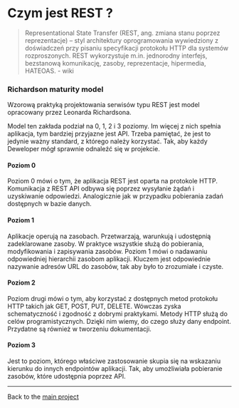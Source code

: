 # Czym jest REST ?

>Representational State Transfer (REST, ang. zmiana stanu poprzez reprezentacje) – styl architektury oprogramowania wywiedziony z doświadczeń przy pisaniu specyfikacji protokołu HTTP 
dla systemów rozproszonych. REST wykorzystuje m.in. jednorodny interfejs, bezstanową komunikację, zasoby, reprezentacje, hipermedia, HATEOAS. - wiki

### Richardson maturity model

 Wzorową praktyką projektowania serwisów typu REST jest model opracowany przez Leonarda Richardsona. 
 
Model ten zakłada podział na 0, 1, 2 i 3 poziomy. Im więcej z nich spełnia aplikacja, tym bardziej przyjazne jest API. 
Trzeba pamiętać, że jest to jedynie ważny standard, z którego należy korzystać. Tak, aby każdy Deweloper mógł sprawnie odnaleźć się w projekcie.
 
#### Poziom 0

Poziom 0 mówi o tym, że aplikacja REST jest oparta na protokole HTTP. Komunikacja z REST API odbywa się poprzez wysyłanie żądań i uzyskiwanie odpowiedzi. Analogicznie jak w przypadku pobierania zadań dostępnych w bazie danych.

#### Poziom 1

Aplikacje operują na zasobach. Przetwarzają, warunkują i udostępnią zadeklarowane zasoby. W praktyce wszystkie służą do pobierania, modyfikowania i zapisywania zasobów. 
Poziom 1 mówi o nadawaniu odpowiedniej hierarchii zasobom aplikacji. Kluczem jest odpowiednie nazywanie adresów URL do zasobów, tak aby było to zrozumiałe i czyste.

#### Poziom 2

Poziom drugi mówi o tym, aby korzystać z dostępnych metod protokołu HTTP takich jak GET, POST, PUT, DELETE. Wówczas zyska schematyczność i zgodność z dobrymi praktykami.
Metody HTTP służą do celów programistycznych. Dzięki nim wiemy, do czego służy dany endpoint. Przydatne są również w tworzeniu dokumentacji.

#### Poziom 3

Jest to poziom, którego właściwe zastosowanie skupia się na wskazaniu kierunku do innych endpointów aplikacji. 
Tak, aby umożliwiała pobieranie zasobów, które udostępnia poprzez API.

---
Back to the [ main project ](https://github.com/jszlenk/Rest-Tasks-Application)
